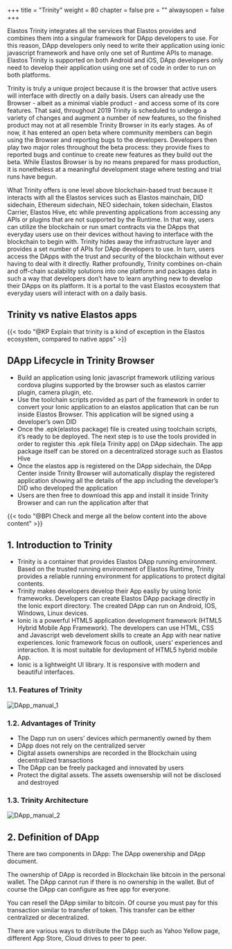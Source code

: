 +++
title = "Trinity"
weight = 80
chapter = false
pre = "<i class='fa ela-page'></i>"
alwaysopen = false
+++

Elastos Trinity integrates all the services that Elastos provides and combines them into a singular framework for DApp developers to use. For this reason, DApp developers only need to write their application using ionic javascript framework and have only one set of Runtime APIs to manage. Elastos Trinity is supported on both Android and iOS, DApp developers only need to develop their application using one set of code in order to run on both platforms.

Trinity is truly a unique project because it is the browser that active users will interface with directly on a daily basis. Users can already use the Browser - albeit as a minimal viable product - and access some of its core features. That said, throughout 2019 Trinity is scheduled to undergo a variety of changes and augment a number of new features, so the finished product may not at all resemble Trinity Browser in its early stages. As of now, it has entered an open beta where community members can begin using the Browser and reporting bugs to the developers. Developers then play two major roles throughout the beta process: they provide fixes to reported bugs and continue to create new features as they build out the beta. While Elastos Browser is by no means prepared for mass production, it is nonetheless at a meaningful development stage where testing and trial runs have begun.

What Trinity offers is one level above blockchain-based trust because it interacts with all the Elastos services such as Elastos mainchain, DID sidechain, Ethereum sidechain, NEO sidechain, token sidechain, Elastos Carrier, Elastos Hive, etc while preventing applications from accessing any APIs or plugins that are not supported by the Runtime. In that way, users can utilize the blockchain or run smart contracts via the DApps that everyday users use on their devices without having to interface with the blockchain to begin with. Trinity hides away the infrastructure layer and provides a set number of APIs for DApp developers to use. In turn, users access the DApps with the trust and security of the blockchain without ever having to deal with it directly. Rather profoundly, Trinity combines on-chain and off-chain scalability solutions into one platform and packages data in such a way that developers don’t have to learn anything new to develop their DApps on its platform. It is a portal to the vast Elastos ecosystem that everyday users will interact with on a daily basis.

## Trinity vs native Elastos apps

{{< todo "@KP Explain that trinity is a kind of exception in the Elastos ecosystem, compared to native apps" >}}

## DApp Lifecycle in Trinity Browser
- Build an application using Ionic javascript framework utilizing various cordova plugins supported by the browser such as elastos carrier plugin, camera plugin, etc.
- Use the toolchain scripts provided as part of the framework in order to convert your Ionic application to an elastos application that can be run inside Elastos Browser. This application will be signed using a developer’s own DID
- Once the .epk(elastos package) file is created using toolchain scripts, it’s ready to be deployed. The next step is to use the tools provided in order to register this .epk file(a Trinity app) on DApp sidechain. The app package itself can be stored on a decentralized storage such as Elastos Hive
- Once the elastos app is registered on the DApp sidechain, the DApp Center inside Trinity Browser will automatically display the registered application showing all the details of the app including the developer’s DID who developed the application
- Users are then free to download this app and install it inside Trinity Browser and can run the application after that



{{< todo "@BPI Check and merge all the below content into the above content" >}}

##  1. Introduction to Trinity

* Trinity is a container that provides Elastos DApp running environment. Based on the trusted running environment of Elastos Runtime, Trinity provides a reliable running environment for applications to protect digital contents.
* Trinity makes developers develop their App easliy by using Ionic frameworks.  Developers can create Elastos DApp package directly in the Ionic export directory. The created DApp can run on Android, IOS, Windows, Linux devices.
* Ionic is a powerful HTML5 application development framework (HTML5 Hybrid Mobile App Framework). The developers can use HTML, CSS and Javascript web develoment skills to create an App with near native  experiences. Ionic framework focus on outlook, users' experiences and interaction. It is most suitable for devlopment of HTML5 hybrid mobile App.
* Ionic is a lightweight UI library. It is responsive with modern and beautiful interfaces.

### 1.1. Features of Trinity

![DApp_manual_1](../images/DApp_manual_1.png)

### 1.2. Advantages of Trinity

* The Dapp run on users' devices which permanently owned by them
* DApp does not rely on the centralized server
* Digital assets ownerships are recorded in the Blockchain using decentralized transactions
* The DApp can be freely packaged and innovated by users
* Protect the digital assets. The assets owensership will not be disclosed and destroyed

### 1.3. Trinity Architecture

![DApp_manual_2](../images/DApp_manual_2.png)
<br>

##  2. Definition of DApp

There are two components in DApp: The DApp owenership and DApp document.

The ownership of DApp is recorded in Blockchain like bitcoin in the personal wallet. The DApp cannot run if there is no ownership in the wallet. But of course the DApp can configure as free app for everyone.

You can resell the DApp similar to  bitcoin. Of course you must pay for this transaction similar to transfer of token. This transfer can be either centralized or decentralized.

There are various ways to distribute the DApp such as Yahoo Yellow page, different App Store, Cloud drives to peer to peer.
<br>